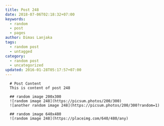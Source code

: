```yaml
---
title: Post 248
date: 2018-07-06T02:18:32+07:00
keywords:
  - random
  - post
  - pages
author: Dimas Lanjaka
tags:
  - random post
  - untagged
category:
  - random post
  - uncategorized
updated: 2016-01-28T05:17:57+07:00
---
```


      # Post Content
      This is content of post 248

      ## random image 200x300
      ![random image 248](https://picsum.photos/200/300)
      ![another random image 248](https://picsum.photos/200/300?random=1)

      ## random image 640x480
      ![random image 248](https://placeimg.com/640/480/any)
      